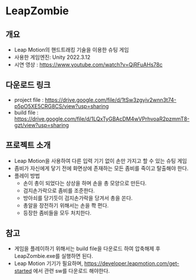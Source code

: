 # LeapZombie

## 개요
* Leap Motion의 핸드트래킹 기술을 이용한 슈팅 게임
* 사용한 게임엔진: Unity 2022.3.12
* 시연 영상 : https://www.youtube.com/watch?v=QjRFuAHs78c

## 다운로드 링크
* project file : https://drive.google.com/file/d/1tSw3zgyiv2wnn3t74-p5pO5XE5CRG8CS/view?usp=sharing
* build file : https://drive.google.com/file/d/1LQxTyGBAcDM4wVPrhvoaR2pzmmT8-gzt/view?usp=sharing
  
## 프로젝트 소개
* Leap Motion을 사용하여 다른 입력 기기 없이 손만 가지고 할 수 있는 슈팅 게임
* 좀비가 자신에게 닿기 전에 화면상에 존재하는 모든 좀비를 죽이고 탈출해야 한다.
* 플레이 방법
  * 손이 총이 되었다는 상상을 하며 손을 총 모양으로 만든다.
  * 검지손가락으로 좀비를 조준한다.
  * 방아쇠를 당기듯이 검지손가락을 당겨서 총을 쏜다.
  * 총알을 장전하기 위해서는 손을 쫙 편다.
  * 등장한 좀비들을 모두 처치한다.

## 참고
* 게임을 플레이하기 위해서는 build file을 다운로드 하여 압축해제 후 LeapZombie.exe를 실행하면 된다.
* Leap Motion 기기가 필요하며, https://developer.leapmotion.com/get-started 에서 관련 sw를 다운로드 해야한다.

